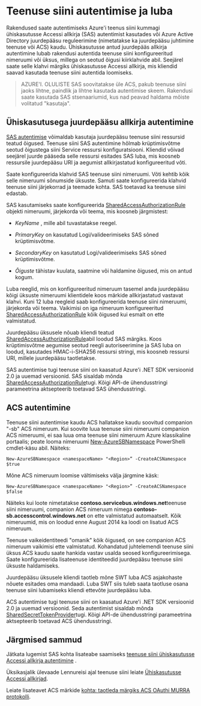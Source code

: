<properties 
    pageTitle="Teenuse siini autentimise ja luba | Microsoft Azure'i"
    description="Ühiskasutusse antud juurdepääs allkirja (SAS) autentimine ülevaade."
    services="service-bus"
    documentationCenter="na"
    authors="sethmanheim"
    manager="timlt"
    editor="" />
<tags 
    ms.service="service-bus"
    ms.devlang="na"
    ms.topic="article"
    ms.tgt_pltfrm="na"
    ms.workload="na"
    ms.date="10/03/2016"
    ms.author="sethm" />

# <a name="service-bus-authentication-and-authorization"></a>Teenuse siini autentimise ja luba

Rakendused saate autentimiseks Azure'i teenus siini kummagi ühiskasutusse Accessi allkirja (SAS) autentimist kasutades või Azure Active Directory juurdepääsu reguleerimine (nimetatakse ka juurdepääsu juhtimine teenuse või ACS) kaudu. Ühiskasutusse antud juurdepääs allkirja autentimine lubab rakendusi autentida teenuse siini konfigureeritud nimeruumi või üksus, millega on seotud õigusi kiirklahvide abil. Seejärel saate selle klahvi märgiks ühiskasutusse Accessi allkirja, mis kliendid saavad kasutada teenuse siini autentida loomiseks.

>AZURE'I. OLULISTE SAS soovitatakse üle ACS, pakub teenuse siini jaoks lihtne, paindlik ja lihtne kasutada autentimise skeem. Rakendusi saate kasutada SAS stsenaariumid, kus nad peavad haldama mõiste volitatud "kasutaja".

## <a name="shared-access-signature-authentication"></a>Ühiskasutusega juurdepääsu allkirja autentimine

[SAS autentimise](service-bus-sas-overview.md) võimaldab kasutaja juurdepääsu teenuse siini ressursid teatud õigused. Teenuse siini SAS autentimine hõlmab krüptimisvõtme seotud õigustega siini Service ressursi konfiguratsiooni. Kliendid võivad seejärel juurde pääseda selle ressursi esitades SAS luba, mis koosneb ressursile juurdepääsu URI ja aegumist allkirjastatud konfigureeritud võti.

Saate konfigureerida klahvid SAS teenuse siini nimeruumi. Võti kehtib kõik selle nimeruumi sõnumside üksuste. Samuti saate konfigureerida klahvid teenuse siini järjekorrad ja teemade kohta. SAS toetavad ka teenuse siini edastab.

SAS kasutamiseks saate konfigureerida [SharedAccessAuthorizationRule](https://msdn.microsoft.com/library/azure/microsoft.servicebus.messaging.sharedaccessauthorizationrule.aspx) objekti nimeruumi, järjekorda või teema, mis koosneb järgmistest:

- *KeyName* , mille abil tuvastatakse reegel.

- *PrimaryKey* on kasutatud Logi/valideerimiseks SAS sõned krüptimisvõtme.

- *SecondaryKey* on kasutatud Logi/valideerimiseks SAS sõned krüptimisvõtme.

- *Õiguste* tähistav kuulata, saatmine või haldamine õigused, mis on antud kogum.

Luba reeglid, mis on konfigureeritud nimeruum tasemel anda juurdepääsu kõigi üksuste nimeruumi klientidele koos märkide allkirjastatud vastavat klahvi. Kuni 12 luba reegleid saab konfigureerida teenuse siini nimeruumi, järjekorda või teema. Vaikimisi on iga nimeruum konfigureeritud [SharedAccessAuthorizationRule](https://msdn.microsoft.com/library/azure/microsoft.servicebus.messaging.sharedaccessauthorizationrule.aspx) kõik õigused kui esmalt on ette valmistatud.

Juurdepääsu üksusele nõuab kliendi teatud [SharedAccessAuthorizationRule](https://msdn.microsoft.com/library/azure/microsoft.servicebus.messaging.sharedaccessauthorizationrule.aspx)abil loodud SAS märgiks. Koos krüptimisvõtme aegumise seotud reegli autoriseerimine ja SAS luba on loodud, kasutades HMAC-i-SHA256 ressursi stringi, mis koosneb ressursi URI, millele juurdepääsu taotletakse.

SAS autentimise tugi teenuse siini on kaasatud Azure'i .NET SDK versioonid 2.0 ja uuemad versioonid. SAS sisaldab mõnda [SharedAccessAuthorizationRule](https://msdn.microsoft.com/library/azure/microsoft.servicebus.messaging.sharedaccessauthorizationrule.aspx)tugi. Kõigi API-de ühendusstringi parameetrina aktsepteerib toetavad SAS ühendusstringi.

## <a name="acs-authentication"></a>ACS autentimine

Teenuse siini autentimise kaudu ACS hallatakse kaudu soovitud companion "-sb" ACS nimeruum. Kui soovite luua teenuse siini nimeruumi companion ACS nimeruumi, ei saa luua oma teenuse siini nimeruum Azure klassikaline portaalis; peate looma nimeruumi [New-AzureSBNamespace](https://msdn.microsoft.com/library/azure/dn495165.aspx) PowerShelli cmdlet-käsu abil. Näiteks:

```
New-AzureSBNamespace <namespaceName> "<Region>” -CreateACSNamespace $true
```

Mõne ACS nimeruum loomise vältimiseks välja järgmine käsk:

```
New-AzureSBNamespace <namespaceName> "<Region>” -CreateACSNamespace $false
```

Näiteks kui loote nimetatakse **contoso.servicebus.windows.net**teenuse siini nimeruumi, companion ACS nimeruum nimega **contoso-sb.accesscontrol.windows.net** on ette valmistatud automaatselt. Kõik nimeruumid, mis on loodud enne August 2014 ka loodi on lisatud ACS nimeruum.

Teenuse vaikeidentiteedi "omanik" kõik õigused, on see companion ACS nimeruum vaikimisi ette valmistatud. Kohandatud juhtelemendi teenuse siini üksus ACS kaudu saate hankida vastav usalda seosed konfigureerimisega. Saate konfigureerida lisateenuse identiteedid juurdepääsu teenuse siini üksuste haldamiseks.

Juurdepääsu üksusele kliendi taotleb mõne SWT luba ACS asjakohaste nõuete esitades oma mandaadi. Luba SWT siis tuleb saata taotluse osana teenuse siini lubamiseks kliendi ettevõte juurdepääsu luba.

ACS autentimise tugi teenuse siini on kaasatud Azure'i .NET SDK versioonid 2.0 ja uuemad versioonid. Seda autentimist sisaldab mõnda [SharedSecretTokenProvider](https://msdn.microsoft.com/library/azure/microsoft.servicebus.sharedsecrettokenprovider.aspx)tugi. Kõigi API-de ühendusstringi parameetrina aktsepteerib toetavad ACS ühendusstringi.

## <a name="next-steps"></a>Järgmised sammud

Jätkata lugemist SAS kohta lisateabe saamiseks [teenuse siini ühiskasutusse Accessi allkirja autentimine](service-bus-shared-access-signature-authentication.md) .

Üksikasjalik ülevaade Lennureisi ajal teenuse siini leiate [Ühiskasutusse Accessi allkirjad](service-bus-sas-overview.md).

Leiate lisateavet ACS märkide [kohta: taotleda märgiks ACS OAuthi MURRA protokolli](https://msdn.microsoft.com/library/hh674475.aspx).



